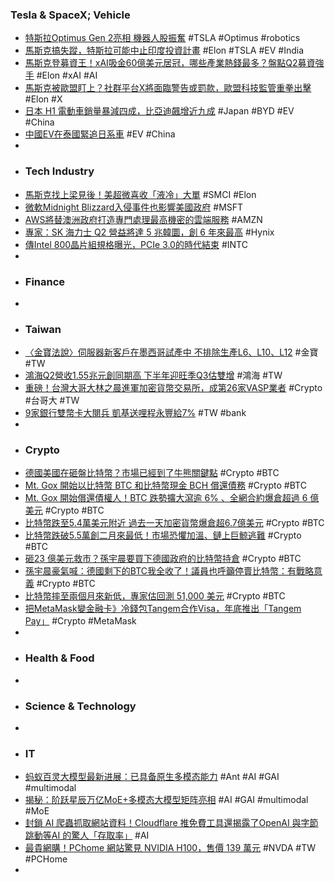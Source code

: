### Tesla & SpaceX; Vehicle
- [特斯拉Optimus Gen 2亮相 機器人股振奮](https://www.ctee.com.tw/news/20240705700048-439901) #TSLA #Optimus #robotics
- [馬斯克搞失蹤，特斯拉可能中止印度投資計畫](https://technews.tw/2024/07/05/tesla-not-going-invest-india/) #Elon #TSLA #EV #India
- [馬斯克登募資王！xAI吸金60億美元居冠，哪些產業熱錢最多？盤點Q2募資強手](https://www.bnext.com.tw/article/79651/cbinsights-venture-trends-q2-2024) #Elon #xAI #AI
- [馬斯克被歐盟盯上？社群平台X將面臨警告或罰款，歐盟科技監管重拳出擊](https://hk.investing.com/news/stock-market-news/article-567365) #Elon #X
- [日本 H1 電動車銷量暴減四成，比亞迪飆增近九成](https://technews.tw/2024/07/05/nissan-byd/) #Japan #BYD #EV #China
- [中國EV在泰國緊追日系車](https://zh.cn.nikkei.com/china/ccompany/56062-2024-07-05-10-50-30.html) #EV #China
-
- ### Tech Industry
- [馬斯克找上梁見後！美超微喜收「液冷」大單](https://tw.news.yahoo.com/馬斯克找上梁見後-美超微喜收-液冷-大單-070758989.html) #SMCI #Elon
- [微軟Midnight Blizzard入侵事件也影響美國政府](https://www.ithome.com.tw/news/163794) #MSFT
- [AWS將替澳洲政府打造專門處理最高機密的雲端服務](https://www.ithome.com.tw/news/163796) #AMZN
- [專家：SK 海力士 Q2 營益將達 5 兆韓圜，創 6 年來最高](https://technews.tw/2024/07/05/sk-hynix-q2-profit-will-reach-krw-5-trillion/) #Hynix
- [傳Intel 800晶片組規格曝光，PCIe 3.0的時代結束](https://www.4gamers.com.tw/news/detail/65745/intel-800-chipset-specs-leaks) #INTC
-
- ### Finance
-
- ### Taiwan
- [〈金寶法說〉伺服器新客戶在墨西哥試產中 不排除生產L6、L10、L12](https://news.cnyes.com/news/id/5627512) #金寶 #TW
- [鴻海Q2營收1.55兆元創同期高 下半年迎旺季Q3估雙增](https://news.cnyes.com/news/id/5627334) #鴻海 #TW
- [重磅！台灣大哥大林之晨進軍加密貨幣交易所，成第26家VASP業者](https://www.blocktempo.com/taiwanese-mobile-enters-cryptocurrency-exchange/) #Crypto #台哥大 #TW
- [9家銀行雙幣卡大閱兵 凱基送哩程永豐給7%](https://www.cardu.com.tw/news/detail.php?52519) #TW #bank
-
- ### Crypto
- [德國美國在砸盤比特幣？市場已經到了牛熊關鍵點](https://news.cnyes.com/news/id/5626155) #Crypto #BTC
- [Mt. Gox 開始以比特幣 BTC 和比特幣現金 BCH 償還債務](https://abmedia.io/mt-gox-start-to-repay-btc-bch) #Crypto #BTC
- [Mt. Gox 開始償還債權人！BTC 跌勢擴大瀉逾 6% 、全網合約爆倉超過 6 億美元](https://blockcast.it/2024/07/05/mt-gox-starts-making-repayments-bitcoin-faces-heavy-selling-pressure/) #Crypto #BTC
- [比特幣跌至5.4萬美元附近 過去一天加密貨幣爆倉超6.7億美元](https://news.cnyes.com/news/id/5627028) #Crypto #BTC
- [比特幣跌破5.5萬創二月來最低！市場恐懼加溫、鏈上巨鯨逃難](https://www.blocktempo.com/bitcoin-drops-nearly-55000/) #Crypto #BTC
- [砸23 億美元救市？孫宇晨要買下德國政府的比特幣持倉](https://blockcast.it/2024/07/05/mica-daily-240705/) #Crypto #BTC
- [孫宇晨豪氣喊：德國剩下的BTC我全收了！議員也呼籲停賣比特幣：有戰略意義](https://www.blocktempo.com/a-german-mp-urges-the-government-to-stop-selling-bitcoin/) #Crypto #BTC
- [比特幣摔至兩個月來新低，專家估回測 51,000 美元](https://technews.tw/2024/07/05/bitcoin-hits-two-month-low/) #Crypto #BTC
- [把MetaMask變金融卡》冷錢包Tangem合作Visa，年底推出「Tangem Pay」](https://www.blocktempo.com/tangem-announces-tangem-pay-a-visa-certified-payments-technology/) #Crypto #MetaMask
-
- ### Health & Food
-
- ### Science & Technology
-
- ### IT
- [蚂蚁百灵大模型最新进展：已具备原生多模态能力](https://www.jiqizhixin.com/articles/2024-07-05) #Ant #AI #GAI #multimodal
- [揭秘：阶跃星辰万亿MoE+多模态大模型矩阵亮相](https://www.jiqizhixin.com/articles/2024-07-04-17) #AI #GAI #multimodal #MoE
- [封鎖 AI 爬蟲抓取網站資料！Cloudflare 推免費工具還揭露了OpenAI 與字節跳動等AI 的驚人「存取率」](https://www.kocpc.com.tw/archives/554247) #AI
- [最貴網購！PChome 網站驚見 NVIDIA H100，售價 139 萬元](https://technews.tw/2024/07/05/pchome-sell-nvidia-h100/) #NVDA #TW #PCHome
-